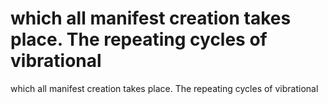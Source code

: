 # which all manifest creation takes place. The repeating cycles of vibrational

which all manifest creation takes place. The repeating cycles of vibrational